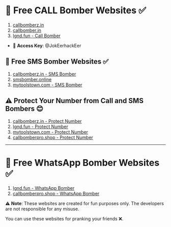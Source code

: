 # 🤙 Free CALL Bomber Websites ✅

1) [callbomberz.in](https://www.callbomberz.in/)
2) [callbomber.in](https://callbomber.in/)
3) [lgnd.fun - Call Bomber](https://lgnd.fun/tool/bomber/call-bomber.php)

- 🔐 **Access Key**: @JokEerhackEer

## 💬 Free SMS Bomber Websites ✅

1) [callbomberz.in - SMS Bomber](https://www.callbomberz.in/unlimited-sms-bomber.html)
2) [smsbomber.online](https://smsbomber.online/unlimited-sms-bomber)
3) [mytoolstown.com - SMS Bomber](https://mytoolstown.com/smsbomber#bestsmsbomber)

## ⚠️ Protect Your Number from Call and SMS Bombers 😊

1) [callbomberz.in - Protect Number](https://www.callbomberz.in/protect.html)
2) [lgnd.fun - Protect Number](https://lgnd.fun/tool/protect-number.php)
3) [mytoolstown.com - Protect Number](https://mytoolstown.com/smsbomber/protect)
4) [callbomberpro.shop - Protect Number](https://callbomberpro.shop/protact/index2.php)

---

# 📱 Free WhatsApp Bomber Websites ✅

1) [lgnd.fun - WhatsApp Bomber](https://lgnd.fun/tool/bomber/whatsapp-bomber.php)
2) [callbomberpro.shop - WhatsApp Bomber](http://callbomberpro.shop/what.php)

⚠ **Note**: These websites are created for fun purposes only. The developers are not responsible for any misuse.

You can use these websites for pranking your friends ❌.
